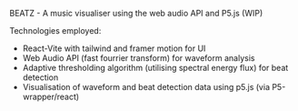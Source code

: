 BEATZ - A music visualiser using the web audio API and P5.js (WIP)

Technologies employed: 

* React-Vite with tailwind and framer motion for UI
* Web Audio API (fast fourrier transform) for waveform analysis
* Adaptive thresholding algorithm (utilising spectral energy flux) for beat detection
* Visualisation of waveform and beat detection data using p5.js (via P5-wrapper/react)



